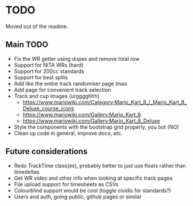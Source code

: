 # TODO
Moved out of the readme.

## Main TODO
- Fix the WR getter using dupes and remove total row
- Support for NITA WRs (hard)
- Support for 200cc standards
- Support for best splits
- Add like the entire track randomiser page lmao
- Add page for convenient track selection
- Track and cup images (urgggghhh)
    - https://www.mariowiki.com/Category:Mario_Kart_8_/_Mario_Kart_8_Deluxe_course_icons
    - https://www.mariowiki.com/Gallery:Mario_Kart_8
    - https://www.mariowiki.com/Gallery:Mario_Kart_8_Deluxe
- Style the components with the bootstrap grid properly, you bot (NO)
- Clean up code in general, improve doco, etc.

## Future considerations
- Redo TrackTime class(es), probably better to just use floats rather than timedeltas
- Get WR video and other info when looking at specific track pages
- File upload support for timesheets as CSVs
- Colourblind support would be cool (toggle cividis for standards?)
- Users and auth, going public, github pages or similar